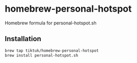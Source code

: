 # homebrew-personal-hotspot
Homebrew formula for personal-hotspot.sh

## Installation

```bash
brew tap tiktuk/homebrew-personal-hotspot
brew install personal-hotspot.sh
```

